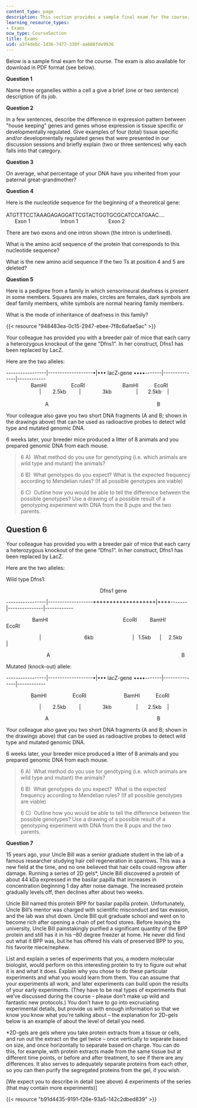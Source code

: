```yaml
---
content_type: page
description: This section provides a sample final exam for the course.
learning_resource_types:
- Exams
ocw_type: CourseSection
title: Exams
uid: a3f4debc-1d36-7477-339f-aa688fde9936
---
```


Below is a sample final exam for the course. The exam is also available for download in PDF format (see below).

**Question 1**

Name three organelles within a cell a give a brief (one or two sentence) description of its job.

**Question 2**

In a few sentences, describe the difference in expression pattern between "house keeping" genes and genes whose expression is tissue specific or developmentally regulated. Give examples of four (total) tissue specific and/or developmentally regulated genes that were presented in our discussion sessions and briefly explain (two or three sentences) why each falls into that category.

**Question 3**

On average, what percentage of your DNA have you inherited from your paternal great-grandmother?

**Question 4**

Here is the nucleotide sequence for the beginning of a theoretical gene:  
           
ATGTTTCCTAAAGAGAGGATTCGTACTGGTGCGCATCCATGAAC....  
      Exon 1                     Intron 1                     Exon 2

There are two exons and one intron shown (the intron is underlined).

What is the amino acid sequence of the protein that corresponds to this nucleotide sequence?

What is the new amino acid sequence if the two Ts at position 4 and 5 are deleted?

**Question 5**

Here is a pedigree from a family in which sensorineural deafness is present in some members. Squares are males, circles are females, dark symbols are deaf family members, white symbols are normal hearing family members.  
  
What is the mode of inheritance of deafness in this family?

{{< resource "948483ea-0c15-2947-ebee-7f8c6afae5ac" >}}

Your colleague has provided you with a breeder pair of mice that each carry a heterozygous knockout of the gene "Dfns1". In her construct, Dfns1 has been replaced by LacZ.

Here are the two alleles:

\-----------------|-------------------•|••• lacZ-gene ••••-------|---------------|------------  
                 BamHI                 EcoRI                          BamHI           EcoRI  
                       |        2.5kb         |               3kb                 |       2.5kb    |  
                                                                                                      
                           A                                                                           B

Your colleague also gave you two short DNA fragments (A and B; shown in the drawings above) that can be used as radioactive probes to detect wild type and mutated genomic DNA.

6 weeks later, your breeder mice produced a litter of 8 animals and you prepared genomic DNA from each mouse.

> 6 A)  What method do you use for genotyping (i.e. which animals are wild type and mutant) the animals?
> 
> 6 B)  What genotypes do you expect? What is the expected frequency according to Mendelian rules? (If all possible genotypes are viable)
> 
> 6 C)  Outline how you would be able to tell the difference between the possible genotypes? Use a drawing of a possible result of a genotyping experiment with DNA from the 8 pups and the two parents.

Question 6
----------

Your colleague has provided you with a breeder pair of mice that each carry a heterozygous knockout of the gene “Dfns1”. In her construct, Dfns1 has been replaced by LacZ.

Here are the two alleles:

Wild type Dfns1:

                                                                 Dfns1 gene

\-----------------|-------------------\*\*\*\*\*\*\*\*\*\*\*\*\*\*\*\*\*\*\*|\*\*\*\*-------|---------------|------------

                  BamHI                                                    EcoRI         BamHI         EcoRI

                       |                              6kb                           |   1.5kb      |     2.5kb      |

                            A                                                                                           B

Mutated (knock-out) allele:

\-----------------|-------------------•|••• lacZ-gene ••••-------|---------------|------------

                 BamHI                  EcoRI                          BamHI           EcoRI

                       |        2.5kb         |               3kb                 |       2.5kb    |

                           A                                                                           B

Your colleague also gave you two short DNA fragments (A and B; shown in the drawings above) that can be used as radioactive probes to detect wild type and mutated genomic DNA.

6 weeks later, your breeder mice produced a litter of 8 animals and you prepared genomic DNA from each mouse.

> 6 A)  What method do you use for genotyping (i.e. which animals are wild type and mutant) the animals?
> 
> 6 B)  What genotypes do you expect?  What is the expected frequency according to Mendelian rules? (If all possible genotypes are viable)
> 
> 6 C)  Outline how you would be able to tell the difference between the possible genotypes? Use a drawing of a possible result of a genotyping experiment with DNA from the 8 pups and the two parents.

**Question 7**

15 years ago, your Uncle Bill was a senior graduate student in the lab of a famous researcher studying hair cell regeneration in sparrows. This was a new field at the time, and no one believed that hair cells could regrow after damage. Running a series of 2D gels\*, Uncle Bill discovered a protein of about 44 kDa expressed in the basilar papilla that increases in concentration beginning 1 day after noise damage. The increased protein gradually levels off, then declines after about two weeks.

Uncle Bill named this protein BPP for basilar papilla protein. Unfortunately, Uncle Bill’s mentor was charged with scientific misconduct and tax evasion, and the lab was shut down. Uncle Bill quit graduate school and went on to become rich after opening a chain of pet food stores. Before leaving the university, Uncle Bill painstakingly purified a significant quantity of the BPP protein and still has it in his –80 degree freezer at home. He never did find out what it BPP was, but he has offered his vials of preserved BPP to you, his favorite niece/nephew.

List and explain a series of experiments that you, a modern molecular biologist, would perform on this interesting protein to try to figure out what it is and what it does. Explain why you chose to do these particular experiments and what you would learn from them. You can assume that your experiments all work, and later experiments can build upon the results of your early experiments. (They have to be real types of experiments that we’ve discussed during the course - please don’t make up wild and fantastic new protocols.) You don’t have to go into excruciating experimental details, but provide us with enough information so that we know you know what you’re talking about – the explanation for 2D-gels below is an example of about the level of detail you need.

\*2D-gels are gels where you take protein extracts from a tissue or cells, and run out the extract on the gel twice – once vertically to separate based on size, and once horizontally to separate based on charge. You can do this, for example, with protein extracts made from the same tissue but at different time points, or before and after treatment, to see if there are any differences. It also serves to adequately separate proteins from each other, so you can then purify the segregated proteins from the gel, if you wish.

\[We expect you to describe in detail (see above) 4 experiments of the series (that may contain more experiments)\]

{{< resource "b91d4435-9191-f26e-93a5-142c2dbed839" >}}
